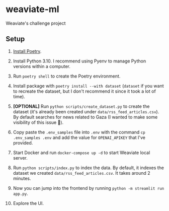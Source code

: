 # weaviate-ml

Weaviate's challenge project

## Setup

1. [Install Poetry](https://python-poetry.org/docs/#installing-with-pipx).

2. Install Python 3.10. I recommend using Pyenv to manage Python versions within a computer.

3. Run `poetry shell` to create the Poetry environment.

4. Install package with `poetry install --with dataset` (`dataset` if you want to recreate the dataset, but I don't recommend it since it took a lot of time).

5. **[OPTIONAL]** Run `python scripts/create_dataset.py` to create the dataset (it's already been created under `data/rss_feed_articles.csv`). By default searches for news related to Gaza (I wanted to make some visibility of this issue 😬).

6. Copy paste the `.env_samples` file into `.env` with the command `cp .env_samples .env` and add the value for `OPENAI_APIKEY` that I've provided.

7. Start Docker and run `docker-compose up -d` to start Weaviate local server.

8. Run `python scripts/index.py` to index the data. By default, it indexes the dataset we created `data/rss_feed_articles.csv`. It takes around 2 minutes.

9. Now you can jump into the frontend by running `python -m streamlit run app.py`.

10. Explore the UI.
